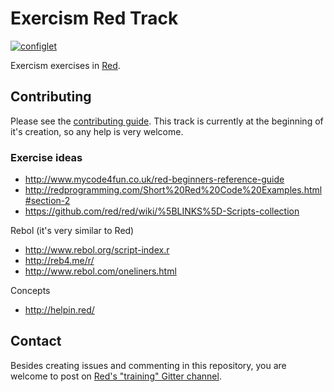 # Exercism Red Track

[![configlet](https://github.com/exercism/red/workflows/configlet/badge.svg)](https://github.com/exercism/red/actions?query=workflow%3Aconfiglet)

Exercism exercises in [Red](https://www.red-lang.org/).

## Contributing

Please see the [contributing guide](https://github.com/exercism/legacy-docs/tree/master/contributing-to-language-tracks). This track is currently at the beginning of it's creation, so any help is very welcome.

### Exercise ideas

* http://www.mycode4fun.co.uk/red-beginners-reference-guide
* http://redprogramming.com/Short%20Red%20Code%20Examples.html#section-2
* https://github.com/red/red/wiki/%5BLINKS%5D-Scripts-collection

Rebol (it's very similar to Red)

* http://www.rebol.org/script-index.r
* http://reb4.me/r/
* http://www.rebol.com/oneliners.html

Concepts

* http://helpin.red/

## Contact

Besides creating issues and commenting in this repository, you are welcome to post on [Red's "training" Gitter channel](https://gitter.im/red/training).
